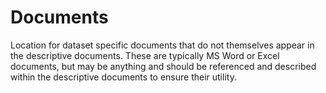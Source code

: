 # Documents

Location for dataset specific documents that do not themselves appear in the descriptive documents. These are typically MS Word or Excel documents, but may be anything and should be referenced and described within the descriptive documents to ensure their utility.